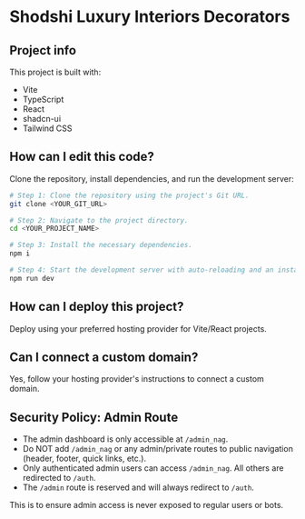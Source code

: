 # Shodshi Luxury Interiors Decorators

## Project info

This project is built with:

- Vite
- TypeScript
- React
- shadcn-ui
- Tailwind CSS

## How can I edit this code?

Clone the repository, install dependencies, and run the development server:

```sh
# Step 1: Clone the repository using the project's Git URL.
git clone <YOUR_GIT_URL>

# Step 2: Navigate to the project directory.
cd <YOUR_PROJECT_NAME>

# Step 3: Install the necessary dependencies.
npm i

# Step 4: Start the development server with auto-reloading and an instant preview.
npm run dev
```

## How can I deploy this project?

Deploy using your preferred hosting provider for Vite/React projects.

## Can I connect a custom domain?

Yes, follow your hosting provider's instructions to connect a custom domain.

## Security Policy: Admin Route

- The admin dashboard is only accessible at `/admin_nag`.
- Do NOT add `/admin_nag` or any admin/private routes to public navigation (header, footer, quick links, etc.).
- Only authenticated admin users can access `/admin_nag`. All others are redirected to `/auth`.
- The `/admin` route is reserved and will always redirect to `/auth`.

This is to ensure admin access is never exposed to regular users or bots.
